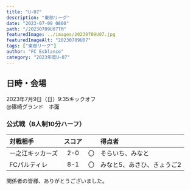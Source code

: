 ```yaml
---
title: "U-07"
description: "東部リーグ"
date: "2023-07-09 0800"
path: "/20230709U07TM"
featuredImage: ../images/20230709U07.jpg
featuredImageAlt: "20230709U07"
tags: ["東部リーグ"]
author: "FC Esblanco"
category: "2023年度U-07"
---
```


## 日時・会場

2023年7月9日（日）9:35キックオフ<br>
@篠崎グランド　ホ面


### 公式戦（8人制10分ハーフ）　

| 対戦相手| スコア |   | 得点者  |
|:----|:------:|:-:|:--------|
| 一之江キッカーズ| 2-0 | 〇 |そらいち、みなと|
| FCパルティレ| 8-1 | 〇 |みなと5、あさひ、きょうご2|


関係者の皆様、ありがとうございました。